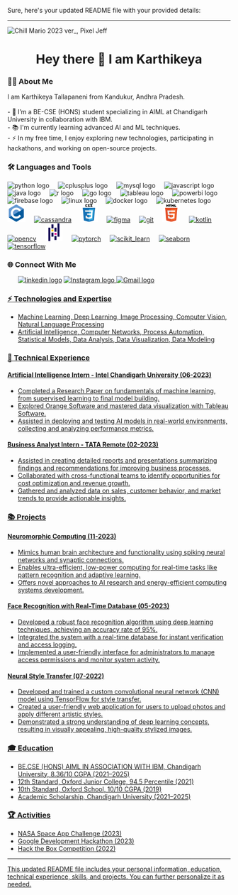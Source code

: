 Sure, here's your updated README file with your provided details:

---

<img src="https://github.com/asuran1461928/asuran1461928/assets/109903475/f3fd8fa9-d2e0-479c-822f-96b059b7428a" height="400" width="1200" alt="Chill Mario 2023 ver_, Pixel Jeff" />


<h1 align="center">Hey there 👋 I am Karthikeya</h1>

<h3 align="left">👩‍💻 About Me</h3>

<p align="left">I am Karthikeya Tallapaneni from Kandukur, Andhra Pradesh.<br><br>- 🔭 I’m a BE-CSE (HONS) student specializing in AIML at Chandigarh University in collaboration with IBM.<br>- 📚 I'm currently learning advanced AI and ML techniques.<br>- ⚡ In my free time, I enjoy exploring new technologies, participating in hackathons, and working on open-source projects.</p>

<h3 align="left">🛠 Languages and Tools</h3>

<div align="left">
  <img src="https://cdn.jsdelivr.net/gh/devicons/devicon/icons/python/python-original.svg" height="40" alt="python logo" />
  <img width="12" />
  <img src="https://cdn.jsdelivr.net/gh/devicons/devicon/icons/cplusplus/cplusplus-original.svg" height="40" alt="cplusplus logo" />
  <img width="12" />
  <img src="https://cdn.jsdelivr.net/gh/devicons/devicon/icons/mysql/mysql-original-wordmark.svg" height="40" alt="mysql logo" />
  <img width="12" />
  <img src="https://cdn.jsdelivr.net/gh/devicons/devicon/icons/javascript/javascript-original.svg" height="40" alt="javascript logo" />
  <img width="12" />
  <img src="https://cdn.jsdelivr.net/gh/devicons/devicon/icons/java/java-original-wordmark.svg" height="40" alt="java logo" />
  <img width="12" />
  <img src="https://cdn.jsdelivr.net/gh/devicons/devicon/icons/r/r-original.svg" height="40" alt="r logo" />
  <img width="12" />
  <img src="https://cdn.jsdelivr.net/gh/devicons/devicon/icons/go/go-original-wordmark.svg" height="40" alt="go logo" />
  <img width="12" />
  <img src="https://logos-world.net/wp-content/uploads/2021/10/Tableau-Symbol-700x394.png" height="40" alt="tableau logo" />
  <img width="12" />
  <img src="https://logos-world.net/wp-content/uploads/2022/02/Power-BI-Logo-700x394.png" height="40" alt="powerbi logo" />
  <img width="12" />
  <img src="https://cdn.jsdelivr.net/gh/devicons/devicon/icons/firebase/firebase-plain-wordmark.svg" height="40" alt="firebase logo" />
  <img width="12" />
  <img src="https://cdn.jsdelivr.net/gh/devicons/devicon/icons/linux/linux-original.svg" height="40" alt="linux logo" />
  <img width="12" />
  <img src="https://cdn.jsdelivr.net/gh/devicons/devicon/icons/docker/docker-plain-wordmark.svg" height="40" alt="docker logo" />
  <img width="12" />
  <img src="https://cdn.jsdelivr.net/gh/devicons/devicon/icons/kubernetes/kubernetes-plain.svg" height="40" alt="kubernetes logo" />
  <img width="12" />
  <a href="https://www.cprogramming.com/" target="_blank" rel="noreferrer"><img src="https://raw.githubusercontent.com/devicons/devicon/master/icons/c/c-original.svg" alt="c" width="40" height="40" /></a>
  <img width="12" />
  <a href="https://cassandra.apache.org/" target="_blank" rel="noreferrer"><img src="https://www.vectorlogo.zone/logos/apache_cassandra/apache_cassandra-icon.svg" alt="cassandra" width="40" height="40" /></a>
  <img width="12" />
  <a href="https://www.w3schools.com/css/" target="_blank" rel="noreferrer"><img src="https://raw.githubusercontent.com/devicons/devicon/master/icons/css3/css3-original-wordmark.svg" alt="css3" width="40" height="40" /></a>
  <img width="12" />
  <a href="https://www.figma.com/" target="_blank" rel="noreferrer"><img src="https://www.vectorlogo.zone/logos/figma/figma-icon.svg" alt="figma" width="40" height="40" /></a>
  <img width="12" />
  <a href="https://git-scm.com/" target="_blank" rel="noreferrer"><img src="https://www.vectorlogo.zone/logos/git-scm/git-scm-icon.svg" alt="git" width="40" height="40" /></a>
  <img width="12" />
  <a href="https://www.w3.org/html/" target="_blank" rel="noreferrer"><img src="https://raw.githubusercontent.com/devicons/devicon/master/icons/html5/html5-original-wordmark.svg" alt="html5" width="40" height="40" /></a>
  <img width="12" />
  <a href="https://kotlinlang.org" target="_blank" rel="noreferrer"><img src="https://www.vectorlogo.zone/logos/kotlinlang/kotlinlang-icon.svg" alt="kotlin" width="40" height="40" /></a>
  <img width="12" />
  <a href="https://opencv.org/" target="_blank" rel="noreferrer"><img src="https://www.vectorlogo.zone/logos/opencv/opencv-icon.svg" alt="opencv" width="40" height="40" /></a>
  <img width="12" />
  <a href="https://pandas.pydata.org/" target="_blank" rel="noreferrer"><img src="https://raw.githubusercontent.com/devicons/devicon/2ae2a900d2f041da66e950e4d48052658d850630/icons/pandas/pandas-original.svg" alt="pandas" width="40" height="40" /></a>
  <img width="12" />
  <a href="https://pytorch.org/" target="_blank" rel="noreferrer"><img src="https://www.vectorlogo.zone/logos/pytorch/pytorch-icon.svg" alt="pytorch" width="40" height="40" /></a>
  <img width="12" />
  <a href="https://scikit-learn.org/" target="_blank" rel="noreferrer"><img src="https://upload.wikimedia.org/wikipedia/commons/0/05/Scikit_learn_logo_small.svg" alt="scikit_learn" width="40" height="40" /></a>
  <img width="12" />
  <a href="https://seaborn.pydata.org/" target="_blank" rel="noreferrer"><img src="https://seaborn.pydata.org/_images/logo-mark-lightbg.svg" alt="seaborn" width="40" height="40" /></a>
  <img width="12" />
  <a href="https://www.tensorflow.org" target="_blank" rel="noreferrer"><img src="https://www.vectorlogo.zone/logos/tensorflow/tensorflow-icon.svg" alt="tensorflow" width="40" height="40" /></a>
</div>



<h3 align="left">🌐 Connect With Me</h3>
<div align="left">
  <ul>
   <a href="https://www.linkedin.com/in/karthikeya-a195a121a/"><img src="https://logos-world.net/wp-content/uploads/2020/04/Linkedin-Symbol-700x394.png" height="55" alt="linkedin logo" /></a>
  <a href="https://www.instagram.com/karthikeya_tallapaneni/"><img src="https://logos-world.net/wp-content/uploads/2020/06/Instagram-Logo-700x394.png" height="55" alt="Instagram logo" />
  <a href="karthikeyaa.official@gmail.com"><img src="https://logos-world.net/wp-content/uploads/2020/11/Gmail-Logo-700x394.png" height="55" alt="Gmail logo" />
  </ul>
</div>

<h3 align="left">⚡ Technologies and Expertise</h3>

<div align="left">
  <ul>
    <li>Machine Learning, Deep Learning, Image Processing, Computer Vision, Natural Language Processing</li>
    <li>Artificial Intelligence, Computer Networks, Process Automation, Statistical Models, Data Analysis, Data Visualization, Data Modeling</li>
  </ul>
</div>

<h3 align="left">🚀 Technical Experience</h3>

<h4>Artificial Intelligence Intern - Intel Chandigarh University (06-2023)</h4>
<ul>
  <li>Completed a Research Paper on fundamentals of machine learning, from supervised learning to final model building.</li>
  <li>Explored Orange Software and mastered data visualization with Tableau Software.</li>
  <li>Assisted in deploying and testing AI models in real-world environments, collecting and analyzing performance metrics.</li>
</ul>

<h4>Business Analyst Intern - TATA Remote (02-2023)</h4>
<ul>
  <li>Assisted in creating detailed reports and presentations summarizing findings and recommendations for improving business processes.</li>
  <li>Collaborated with cross-functional teams to identify opportunities for cost optimization and revenue growth.</li>
  <li>Gathered and analyzed data on sales, customer behavior, and market trends to provide actionable insights.</li>
</ul>

<h3 align="left">📚 Projects</h3>

<h4>Neuromorphic Computing (11-2023)</h4>
<ul>
  <li>Mimics human brain architecture and functionality using spiking neural networks and synaptic connections.</li>
  <li>Enables ultra-efficient, low-power computing for real-time tasks like pattern recognition and adaptive learning.</li>
  <li>Offers novel approaches to AI research and energy-efficient computing systems development.</li>
</ul>

<h4>Face Recognition with Real-Time Database (05-2023)</h4>
<ul>
  <li>Developed a robust face recognition algorithm using deep learning techniques, achieving an accuracy rate of 95%.</li>
  <li>Integrated the system with a real-time database for instant verification and access logging.</li>
  <li>Implemented a user-friendly interface for administrators to manage access permissions and monitor system activity.</li>
</ul>

<h4>Neural Style Transfer (07-2022)</h4>
<ul>
  <li>Developed and trained a custom convolutional neural network (CNN) model using TensorFlow for style transfer.</li>
  <li>Created a user-friendly web application for users to upload photos and apply different artistic styles.</li>
  <li>Demonstrated a strong understanding of deep learning concepts, resulting in visually appealing, high-quality stylized images.</li>
</ul>

<h3 align="left">🎓 Education</h3>

<ul>
  <li>BE.CSE (HONS) AIML IN ASSOCIATION WITH IBM, Chandigarh University, 8.36/10 CGPA (2021–2025)</li>
  <li>12th Standard, Oxford Junior College, 94.5 Percentile (2021)</li>
  <li>10th Standard, Oxford School, 10/10 CGPA (2019)</li>
  <li>Academic Scholarship, Chandigarh University (2021–2025)</li>
</ul>

<h3 align="left">🏆 Activities</h3>

<ul>
  <li>NASA Space App Challenge (2023)</li>
  <li>Google Development Hackathon (2023)</li>
  <li>Hack the Box Competition (2022)</li>
</ul>

---

This updated README file includes your personal information, education, technical experience, skills, and projects. You can further personalize it as needed.

